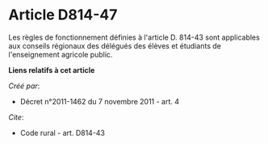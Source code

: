 # Article D814-47

Les règles de fonctionnement définies à l'article D. 814-43 sont applicables aux conseils régionaux des délégués des élèves
et étudiants de l'enseignement agricole public.

**Liens relatifs à cet article**

_Créé par_:

  - Décret n°2011-1462 du 7 novembre 2011 - art. 4

_Cite_:

  - Code rural - art. D814-43
